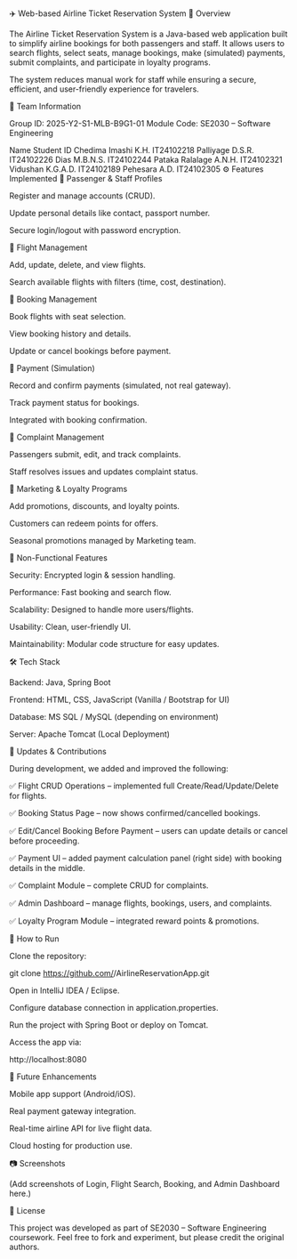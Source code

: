 ✈️ Web-based Airline Ticket Reservation System
📌 Overview

The Airline Ticket Reservation System is a Java-based web application built to simplify airline bookings for both passengers and staff. It allows users to search flights, select seats, manage bookings, make (simulated) payments, submit complaints, and participate in loyalty programs.

The system reduces manual work for staff while ensuring a secure, efficient, and user-friendly experience for travelers.

👥 Team Information

Group ID: 2025-Y2-S1-MLB-B9G1-01
Module Code: SE2030 – Software Engineering

Name	Student ID
Chedima Imashi K.H.	IT24102218
Palliyage D.S.R.	IT24102226
Dias M.B.N.S.	IT24102244
Pataka Ralalage A.N.H.	IT24102321
Vidushan K.G.A.D.	IT24102189
Pehesara A.D.	IT24102305
⚙️ Features Implemented
🔹 Passenger & Staff Profiles

Register and manage accounts (CRUD).

Update personal details like contact, passport number.

Secure login/logout with password encryption.

🔹 Flight Management

Add, update, delete, and view flights.

Search available flights with filters (time, cost, destination).

🔹 Booking Management

Book flights with seat selection.

View booking history and details.

Update or cancel bookings before payment.

🔹 Payment (Simulation)

Record and confirm payments (simulated, not real gateway).

Track payment status for bookings.

Integrated with booking confirmation.

🔹 Complaint Management

Passengers submit, edit, and track complaints.

Staff resolves issues and updates complaint status.

🔹 Marketing & Loyalty Programs

Add promotions, discounts, and loyalty points.

Customers can redeem points for offers.

Seasonal promotions managed by Marketing team.

🔐 Non-Functional Features

Security: Encrypted login & session handling.

Performance: Fast booking and search flow.

Scalability: Designed to handle more users/flights.

Usability: Clean, user-friendly UI.

Maintainability: Modular code structure for easy updates.

🛠️ Tech Stack

Backend: Java, Spring Boot

Frontend: HTML, CSS, JavaScript (Vanilla / Bootstrap for UI)

Database: MS SQL / MySQL (depending on environment)

Server: Apache Tomcat (Local Deployment)

📌 Updates & Contributions

During development, we added and improved the following:

✅ Flight CRUD Operations – implemented full Create/Read/Update/Delete for flights.

✅ Booking Status Page – now shows confirmed/cancelled bookings.

✅ Edit/Cancel Booking Before Payment – users can update details or cancel before proceeding.

✅ Payment UI – added payment calculation panel (right side) with booking details in the middle.

✅ Complaint Module – complete CRUD for complaints.

✅ Admin Dashboard – manage flights, bookings, users, and complaints.

✅ Loyalty Program Module – integrated reward points & promotions.

🚀 How to Run

Clone the repository:

git clone https://github.com/<your-username>/AirlineReservationApp.git


Open in IntelliJ IDEA / Eclipse.

Configure database connection in application.properties.

Run the project with Spring Boot or deploy on Tomcat.

Access the app via:

http://localhost:8080

📌 Future Enhancements

Mobile app support (Android/iOS).

Real payment gateway integration.

Real-time airline API for live flight data.

Cloud hosting for production use.

📷 Screenshots

(Add screenshots of Login, Flight Search, Booking, and Admin Dashboard here.)

📝 License

This project was developed as part of SE2030 – Software Engineering coursework.
Feel free to fork and experiment, but please credit the original authors.
